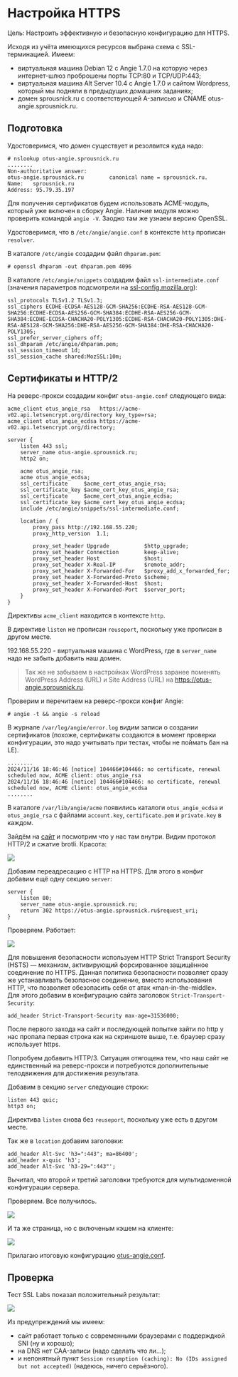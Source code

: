# Настройка HTTPS

Цель: Настроить эффективную и безопасную конфигурацию для HTTPS.

Исходя из учёта имеющихся ресурсов выбрана схема с SSL-терминацией.
Имеем:
- виртуальная машина Debian 12 с Angie 1.7.0 на которую через интернет-шлюз проброшены порты TCP:80 и TCP/UDP:443;
- виртуальная машина Alt Server 10.4 c Angie 1.7.0 и сайтом Wordpress, который мы подняли в предыдущих домашних заданиях;
- домен sprousnick.ru с соответствующей A-записью и CNAME otus-angie.sprousnick.ru.

## Подготовка

Удостоверимся, что домен существует и резолвится куда надо:

```
# nslookup otus-angie.sprousnick.ru
........
Non-authoritative answer:
otus-angie.sprousnick.ru        canonical name = sprousnick.ru.
Name:   sprousnick.ru
Address: 95.79.35.197
```

Для получения сертификатов будем использовать ACME-модуль, который уже включен в сборку Angie. Наличие модуля можно проверить командой `angie -V`. Заодно там же узнаем версию OpenSSL.

Удостоверимся, что в `/etc/angie/angie.conf` в контексте `http` прописан `resolver`.

В каталоге `/etc/angie` создадим файл `dhparam.pem`:

```
# openssl dhparam -out dhparam.pem 4096
```

В каталоге `/etc/angie/snippets` создадим файл `ssl-intermediate.conf` (значения параметров подсмотрели на [ssl-config.mozilla.org](https://ssl-config.mozilla.org/)):

```nginx
ssl_protocols TLSv1.2 TLSv1.3;
ssl_ciphers ECDHE-ECDSA-AES128-GCM-SHA256:ECDHE-RSA-AES128-GCM-SHA256:ECDHE-ECDSA-AES256-GCM-SHA384:ECDHE-RSA-AES256-GCM-SHA384:ECDHE-ECDSA-CHACHA20-POLY1305:ECDHE-RSA-CHACHA20-POLY1305:DHE-RSA-AES128-GCM-SHA256:DHE-RSA-AES256-GCM-SHA384:DHE-RSA-CHACHA20-POLY1305;
ssl_prefer_server_ciphers off;
ssl_dhparam /etc/angie/dhparam.pem;
ssl_session_timeout 1d;
ssl_session_cache shared:MozSSL:10m;
```

## Сертификаты и HTTP/2

На реверс-прокси создадим конфиг `otus-angie.conf` следующего вида:

```nginx
acme_client otus_angie_rsa   https://acme-v02.api.letsencrypt.org/directory key_type=rsa;
acme_client otus_angie_ecdsa https://acme-v02.api.letsencrypt.org/directory;

server {
    listen 443 ssl;
    server_name otus-angie.sprousnick.ru;
    http2 on;

    acme otus_angie_rsa;
    acme otus_angie_ecdsa;
    ssl_certificate     $acme_cert_otus_angie_rsa;
    ssl_certificate_key $acme_cert_key_otus_angie_rsa;
    ssl_certificate     $acme_cert_otus_angie_ecdsa;
    ssl_certificate_key $acme_cert_key_otus_angie_ecdsa;
    include /etc/angie/snippets/ssl-intermediate.conf;

    location / {
        proxy_pass http://192.168.55.220;
        proxy_http_version  1.1;

        proxy_set_header Upgrade           $http_upgrade;
        proxy_set_header Connection        keep-alive;
        proxy_set_header Host              $host;
        proxy_set_header X-Real-IP         $remote_addr;
        proxy_set_header X-Forwarded-For   $proxy_add_x_forwarded_for;
        proxy_set_header X-Forwarded-Proto $scheme;
        proxy_set_header X-Forwarded-Host  $host;
        proxy_set_header X-Forwarded-Port  $server_port;
    }
}
```

Директивы `acme_client` находится в контексте `http`.

В директиве `listen` не прописан `reuseport`, поскольку уже прописан в другом месте.

192.168.55.220 - виртуальная машина с WordPress, где в `server_name` надо не забыть добавить наш домен.

> Так же не забываем в настройках WordPress заранее поменять WordPress Address (URL) и Site Address (URL) на https://otus-angie.sprousnick.ru.

Проверим и перечитаем на реверс-прокси конфиг Angie:

```
# angie -t && angie -s reload
```

В журнале `/var/log/angie/error.log` видим записи о создании сертификатов (похоже, сертификаты создаются в момент проверки конфигурации, это надо учитывать при тестах, чтобы не поймать бан на LE).

```log
........
2024/11/16 18:46:46 [notice] 104466#104466: no certificate, renewal scheduled now, ACME client: otus_angie_rsa
2024/11/16 18:46:46 [notice] 104466#104466: no certificate, renewal scheduled now, ACME client: otus_angie_ecdsa
........
```

В каталоге `/var/lib/angie/acme` появились каталоги `otus_angie_ecdsa` и `otus_angie_rsa` с файлами `account.key`, `certificate.pem` и `private.key` в каждом.

Зайдём на [сайт](https://otus-angie.sprousnick.ru/) и посмотрим что у нас там внутри. Видим протокол HTTP/2 и сжатие brotli. Красота:

![](img/http2.png)

Добавим переадресацию с HTTP на HTTPS. Для этого в конфиг добавим ещё одну секцию `server`:

```nginx
server {
    listen 80;
    server_name otus-angie.sprousnick.ru;
    return 302 https://otus-angie.sprousnick.ru$request_uri;
}
```

Проверяем. Работает:

![](img/http2https.png)

Для повышения безопасности используем HTTP Strict Transport Security (HSTS) — механизм, активирующий форсированное защищённое соединение по HTTPS. Данная политика безопасности позволяет сразу же устанавливать безопасное соединение, вместо использования HTTP, что позволяет обезопасить себя от атак «man-in-the-middle».  
Для этого добавим в конфигурацию сайта заголовок `Strict-Transport-Security`:

```nginx
add_header Strict-Transport-Security max-age=31536000;
```

После первого захода на сайт и последующей попытке зайти по http у нас пропала первая строка как на скриншоте выше, т.е. браузер сразу использует https.

Попробуем добавить HTTP/3. Ситуация отягощена тем, что наш сайт не единственный на реверс-прокси и потребуются дополнительные телодвижения для достижения результата.

Добавим в секцию `server` следующие строки:

```nginx
listen 443 quic;
http3 on;
```

Директива `listen` снова без `reuseport`, поскольку уже есть в другом месте.

Так же в `location` добавим заголовки:

```nginx
add_header Alt-Svc 'h3=":443"; ma=86400';
add_header x-quic 'h3';
add_header Alt-Svc 'h3-29=":443"';
```

Вычитал, что второй и третий заголовки требуются для мультидоменной конфигурации сервера.

Проверяем. Все получилось.

![](img/http3.png)

И та же страница, но с включеным кэшем на клиенте:

![](img/http3-cache.png)

Прилагаю итоговую конфигурацию [otus-angie.conf](otus-angie.conf).

## Проверка

Тест SSL Labs показал положительный результат:

![](img/ssl-lsbs.png)

Из предупреждений мы имеем:

- сайт работает только с современными браузерами с поддерждкой SNI (ну и хорошо);
- на DNS нет CAA-записи (надо сделать что ли...);
- и непонятный пункт `Session resumption (caching): No (IDs assigned but not accepted)` (надеюсь, ничего серьёзного).
